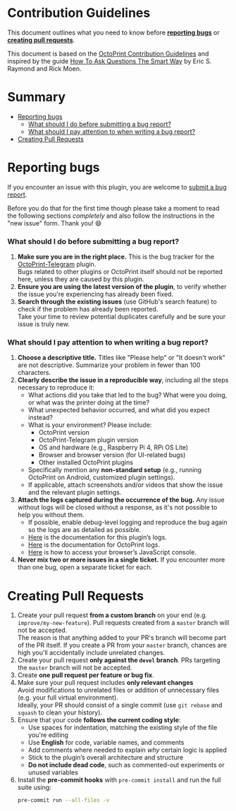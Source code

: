 # Contribution Guidelines
This document outlines what you need to know before **[reporting bugs](#reporting-bugs)**
or **[creating pull requests](#creating-pull-requests)**.

This document is based on the [OctoPrint Contribution Guidelines](https://github.com/OctoPrint/OctoPrint/blob/master/CONTRIBUTING.md)
and inspired by the guide [How To Ask Questions The Smart Way](https://www.catb.org/~esr/faqs/smart-questions.html) by Eric S. Raymond and Rick Moen.

# Summary
* [Reporting bugs](#reporting-bugs)
  * [What should I do before submitting a bug report?](#what-should-i-do-before-submitting-a-bug-report)
  * [What should I pay attention to when writing a bug report?](#what-should-i-pay-attention-to-when-writing-a-bug-report)
* [Creating Pull Requests](#creating-pull-requests)

# Reporting bugs
If you encounter an issue with this plugin, you are welcome to [submit a bug report](https://github.com/jacopotediosi/OctoPrint-Telegram/issues/new/choose).

Before you do that for the first time though please take a moment to read the following sections _completely_ and also follow the instructions in the "new issue" form. Thank you! :smile:

### What should I do before submitting a bug report?
1. **Make sure you are in the right place.**
   This is the bug tracker for the [OctoPrint-Telegram](https://github.com/jacopotediosi/OctoPrint-Telegram) plugin.  
   Bugs related to other plugins or OctoPrint itself should not be reported here, unless they are caused by this plugin.
2. **Ensure you are using the latest version of the plugin**, to verify whether the issue you're experiencing has already been fixed.
3. **Search through the existing issues** (use GitHub's search feature) to check if the problem has already been reported.  
   Take your time to review potential duplicates carefully and be sure your issue is truly new.

### What should I pay attention to when writing a bug report?
1. **Choose a descriptive title.** Titles like "Please help" or "It doesn't work" are not descriptive.
   Summarize your problem in fewer than 100 characters.
2. **Clearly describe the issue in a reproducible way**, including all the steps necessary to reproduce it:
   - What actions did you take that led to the bug? What were you doing, or what was the printer doing at the time?
   - What unexpected behavior occurred, and what did you expect instead?
   - What is your environment? Please include:
     - OctoPrint version
     - OctoPrint-Telegram plugin version
     - OS and hardware (e.g., Raspberry Pi 4, RPi OS Lite)
     - Browser and browser version (for UI-related bugs)
     - Other installed OctoPrint plugins
   - Specifically mention any **non-standard setup** (e.g., running OctoPrint on Android, customized plugin settings).
   - If applicable, attach screenshots and/or videos that show the issue and the relevant plugin settings.
3. **Attach the logs captured during the occurrence of the bug.**
   Any issue without logs will be closed without a response, as it's not possible to help you without them.
   - If possible, enable debug-level logging and reproduce the bug again so the logs are as detailed as possible.
   - [Here](https://github.com/jacopotediosi/OctoPrint-Telegram/wiki/Where-are-the-logs%3F) is the documentation for this plugin’s logs.
   - [Here](https://community.octoprint.org/t/what-is-a-systeminfo-bundle-and-how-can-i-obtain-one/29887) is the documentation for OctoPrint logs.
   - [Here](https://webmasters.stackexchange.com/questions/8525/how-to-open-the-javascript-console-in-different-browsers) is how to access your browser’s JavaScript console.
4. **Never mix two or more issues in a single ticket.** If you encounter more than one bug, open a separate ticket for each.

# Creating Pull Requests
1. Create your pull request **from a custom branch** on your end (e.g. `improve/my-new-feature`). Pull requests created from a `master` branch will not be accepted.  
   The reason is that anything added to your PR's branch will become part of the PR itself.
   If you create a PR from your `master` branch, chances are high you'll accidentally include unrelated changes.
2. Create your pull request **only against the `devel` branch**. PRs targeting the `master` branch will not be accepted.
3. Create **one pull request per feature or bug fix**.
4. Make sure your pull request includes **only relevant changes**  
   Avoid modifications to unrelated files or addition of unnecessary files (e.g. your full virtual environment).  
   Ideally, your PR should consist of a single commit (use `git rebase` and `squash` to clean your history).
5. Ensure that your code **follows the current coding style**:
   - Use spaces for indentation, matching the existing style of the file you're editing
   - Use **English** for code, variable names, and comments
   - Add comments where needed to explain _why_ certain logic is applied
   - Stick to the plugin’s overall architecture and structure
   - **Do not include dead code**, such as commented-out experiments or unused variables
6. Install the **pre-commit hooks** with `pre-commit install` and run the full suite using:
   ```bash
   pre-commit run --all-files -v
   ```
